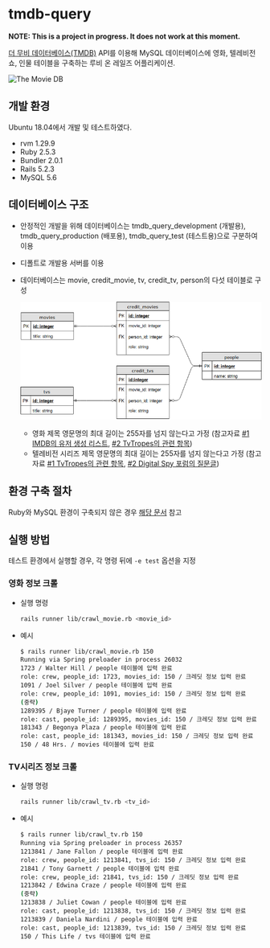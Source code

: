 # tmdb-query

__NOTE: This is a project in progress. It does not work at this moment.__

[더 무비 데이터베이스(TMDB)][TMDB] API를 이용해 MySQL 데이터베이스에 영화, 텔레비전쇼, 인물 테이블을 구축하는 루비 온 레일즈 어플리케이션.

![The Movie DB](https://www.themoviedb.org/assets/2/v4/logos/408x161-powered-by-rectangle-blue-10d3d41d2a0af9ebcb85f7fb62ffb6671c15ae8ea9bc82a2c6941f223143409e.png)

## 개발 환경

Ubuntu 18.04에서 개발 및 테스트하였다.

- rvm 1.29.9
- Ruby 2.5.3
- Bundler 2.0.1
- Rails 5.2.3
- MySQL 5.6

## 데이터베이스 구조

- 안정적인 개발을 위해 데이터베이스는 tmdb_query_development (개발용), tmdb_query_production (배포용), tmdb_query_test (테스트용)으로 구분하여 이용
- 디폴트로 개발용 서버를 이용
- 데이터베이스는 movie, credit_movie, tv, credit_tv, person의 다섯 테이블로 구성

    ![database scheme](docs/db.png)

    - 영화 제목 영문명의 최대 길이는 255자를 넘지 않는다고 가정 (참고자료 [#1 IMDB의 유저 생성 리스트][long-movie-title-imdb], [#2 TvTropes의 관련 항목][long-movie-title-tvtropes])
    - 텔레비전 시리즈 제목 영문명의 최대 길이는 255자를 넘지 않는다고 가정 (참고자료 [#1 TvTropes의 관련 항목][long-tv-title-tvtropes], [#2 Digital Spy 포럼의 질문글][long-tv-title-digitalspy])

## 환경 구축 절차

Ruby와 MySQL 환경이 구축되지 않은 경우 [해당 문서](docs/environment.md) 참고

## 실행 방법

테스트 환경에서 실행할 경우, 각 명령 뒤에 `-e test` 옵션을 지정

### 영화 정보 크롤

- 실행 명령

    ```sh
    rails runner lib/crawl_movie.rb <movie_id>
    ```

- 예시

    ```sh
    $ rails runner lib/crawl_movie.rb 150
    Running via Spring preloader in process 26032
    1723 / Walter Hill / people 테이블에 입력 완료
    role: crew, people_id: 1723, movies_id: 150 / 크레딧 정보 입력 완료
    1091 / Joel Silver / people 테이블에 입력 완료
    role: crew, people_id: 1091, movies_id: 150 / 크레딧 정보 입력 완료
    (중략)
    1289395 / Bjaye Turner / people 테이블에 입력 완료
    role: cast, people_id: 1289395, movies_id: 150 / 크레딧 정보 입력 완료
    181343 / Begonya Plaza / people 테이블에 입력 완료
    role: cast, people_id: 181343, movies_id: 150 / 크레딧 정보 입력 완료
    150 / 48 Hrs. / movies 테이블에 입력 완료
    ```

### TV시리즈 정보 크롤

- 실행 명령

    ```sh
    rails runner lib/crawl_tv.rb <tv_id>
    ```

- 예시

    ```sh
    $ rails runner lib/crawl_tv.rb 150
    Running via Spring preloader in process 26357
    1213841 / Jane Fallon / people 테이블에 입력 완료
    role: crew, people_id: 1213841, tvs_id: 150 / 크레딧 정보 입력 완료
    21841 / Tony Garnett / people 테이블에 입력 완료
    role: crew, people_id: 21841, tvs_id: 150 / 크레딧 정보 입력 완료
    1213842 / Edwina Craze / people 테이블에 입력 완료
    (중략)
    1213838 / Juliet Cowan / people 테이블에 입력 완료
    role: cast, people_id: 1213838, tvs_id: 150 / 크레딧 정보 입력 완료
    1213839 / Daniela Nardini / people 테이블에 입력 완료
    role: cast, people_id: 1213839, tvs_id: 150 / 크레딧 정보 입력 완료
    150 / This Life / tvs 테이블에 입력 완료
    ```

[RVM]: https://rvm.io
[TMDB]: https://www.themoviedb.org
[long-movie-title-imdb]: https://www.imdb.com/list/ls064443882/
[long-movie-title-tvtropes]: https://tvtropes.org/pmwiki/pmwiki.php/LongTitle/Film
[long-tv-title-tvtropes]: https://tvtropes.org/pmwiki/pmwiki.php/Main/LongTitle
[long-tv-title-digitalspy]: https://forums.digitalspy.com/discussion/2176058/tv-show-movie-with-the-longest-name
